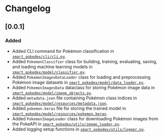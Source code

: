 # Changelog

## [0.0.1]

### Added
- Added CLI command for Pokémon classification in [`smart_pokedex/cli/cli.py`](smart_pokedex/cli/cli.py).
- Added `PokemonClassifier` class for building, training, evaluating, saving, and loading machine learning models in [`smart_pokedex/model/classifier.py`](smart_pokedex/model/classifier.py).
- Added `PokemonImagesDataLoader` class for loading and preprocessing Pokémon image datasets in [`smart_pokedex/model/data_loader.py`](smart_pokedex/model/data_loader.py).
- Added `PokemonImagesData` dataclass for storing Pokémon image data in [`smart_pokedex/model/image_objects.py`](smart_pokedex/model/image_objects.py).
- Added `metadata.json` file containing Pokémon class indices in [`smart_pokedex/model/resources/metadata.json`](smart_pokedex/model/resources/metadata.json).
- Added `pokemon.keras` file for storing the trained model in [`smart_pokedex/model/resources/pokemon.keras`](smart_pokedex/model/resources/pokemon.keras).
- Added `PokemonImageLoader` class for downloading Pokémon images from the PokeAPI in [`smart_pokedex/utils/image_loader.py`](smart_pokedex/utils/image_loader.py).
- Added logging setup functions in [`smart_pokedex/utils/logger.py`](smart_pokedex/utils/logger.py).
